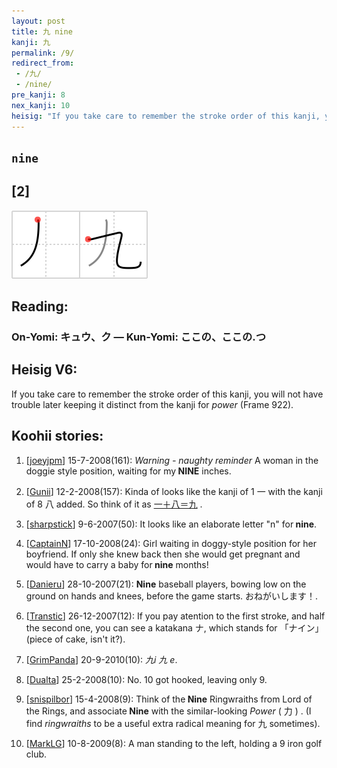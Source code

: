 ```yaml
---
layout: post
title: 九 nine
kanji: 九
permalink: /9/
redirect_from:
 - /九/
 - /nine/
pre_kanji: 8
nex_kanji: 10
heisig: "If you take care to remember the stroke order of this kanji, you will not have trouble later keeping it distinct from the kanji for <i>power</i> (Frame 922)."
---
```


## `nine`

## [2]

<div class="stroke"><img src="../images/E4B99D.png" /></div>

## Reading:

### On-Yomi: キュウ、ク &mdash; Kun-Yomi: ここの、ここの.つ

## Heisig V6:

If you take care to remember the stroke order of this kanji, you will not have trouble later keeping it distinct from the kanji for <i>power</i> (Frame 922).

## Koohii stories:

1) [<a href="http://kanji.koohii.com/profile/joeyjpm">joeyjpm</a>] 15-7-2008(161): <em>Warning - naughty reminder</em> A woman in the doggie style position, waiting for my<strong> NINE</strong> inches.

2) [<a href="http://kanji.koohii.com/profile/Gunii">Gunii</a>] 12-2-2008(157): Kinda of looks like the kanji of 1 一 with the kanji of 8 八 added. So think of it as <a href="midori://search?text=一＋八＝九">一＋八＝九</a> .

3) [<a href="http://kanji.koohii.com/profile/sharpstick">sharpstick</a>] 9-6-2007(50): It looks like an elaborate letter &quot;n&quot; for<strong> nine</strong>.

4) [<a href="http://kanji.koohii.com/profile/CaptainN">CaptainN</a>] 17-10-2008(24): Girl waiting in doggy-style position for her boyfriend. If only she knew back then she would get pregnant and would have to carry a baby for<strong> nine</strong> months!

5) [<a href="http://kanji.koohii.com/profile/Danieru">Danieru</a>] 28-10-2007(21): <strong>Nine</strong> baseball players, bowing low on the ground on hands and knees, before the game starts. おねがいします！.

6) [<a href="http://kanji.koohii.com/profile/Transtic">Transtic</a>] 26-12-2007(12): If you pay atention to the first stroke, and half the second one, you can see a katakana ナ, which stands for 「ナイン」 (piece of cake, isn&#039;t it?).

7) [<a href="http://kanji.koohii.com/profile/GrimPanda">GrimPanda</a>] 20-9-2010(10): <em>九i 九 e</em>.

8) [<a href="http://kanji.koohii.com/profile/Dualta">Dualta</a>] 25-2-2008(10): No. 10 got hooked, leaving only 9.

9) [<a href="http://kanji.koohii.com/profile/snispilbor">snispilbor</a>] 15-4-2008(9): Think of the<strong> Nine</strong> Ringwraiths from Lord of the Rings, and associate<strong> Nine</strong> with the similar-looking <em>Power</em> ( 力 ) . (I find <em>ringwraiths</em> to be a useful extra radical meaning for 九 sometimes).

10) [<a href="http://kanji.koohii.com/profile/MarkLG">MarkLG</a>] 10-8-2009(8): A man standing to the left, holding a 9 iron golf club.
